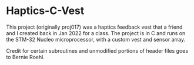 # Haptics-C-Vest
This project (originally proj017) was a haptics feedback vest that a friend and I created back in Jan 2022 for a class.
The project is in C and runs on the STM-32 Nucleo microprocessor, with a custom vest and sensor array.

Credit for certain subroutines and unmodified portions of header files goes to Bernie Roehl.
